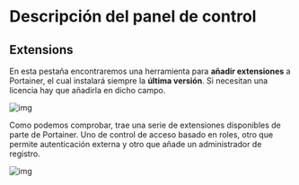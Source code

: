 # Descripción del panel de control

## Extensions

En esta pestaña encontraremos una herramienta para **añadir extensiones** a Portainer, el cual instalará siempre la **última versión**.
Si necesitan una licencia hay que añadirla en dicho campo.

![img](https://i.imgur.com/1YiFgwK.png)

Como podemos comprobar, trae una serie de extensiones disponibles de parte de Portainer. Uno de control de acceso basado en roles,
otro que permite autenticación externa y otro que añade un administrador de registro.

![img](https://i.imgur.com/K808hwn.png)

